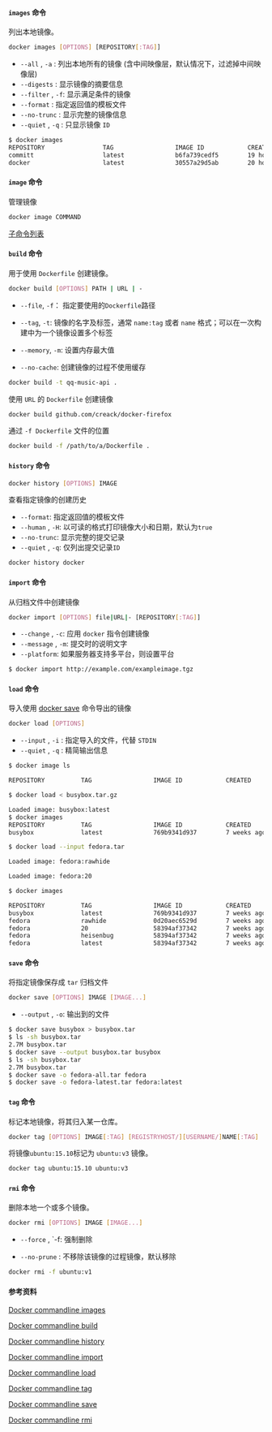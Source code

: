 #### `images` 命令

列出本地镜像。

```sh
docker images [OPTIONS] [REPOSITORY[:TAG]]
```

-   `--all` , `-a` : 列出本地所有的镜像 (含中间映像层，默认情况下，过滤掉中间映像层)
-   `--digests` : 显示镜像的摘要信息
-   `--filter` , `-f`: 显示满足条件的镜像
-   `--format` : 指定返回值的模板文件
-   `--no-trunc` : 显示完整的镜像信息
-   `--quiet` , `-q` : 只显示镜像 `ID`

```sh
$ docker images
REPOSITORY                TAG                 IMAGE ID            CREATED             SIZE
committ                   latest              b6fa739cedf5        19 hours ago        1.089 GB
docker                    latest              30557a29d5ab        20 hours ago        1.089 GB
```

#### `image` 命令

管理镜像

```sh
docker image COMMAND
```

[子命令列表](https://docs.docker.com/engine/reference/commandline/image/)

#### `build` 命令

用于使用 `Dockerfile` 创建镜像。

```sh
docker build [OPTIONS] PATH | URL | -
```

-   `--file`, `-f`： 指定要使用的`Dockerfile`路径

-   `--tag`, `-t`: 镜像的名字及标签，通常 `name:tag` 或者 `name` 格式；可以在一次构建中为一个镜像设置多个标签
-   `--memory`, `-m`: 设置内存最大值
-   `--no-cache`: 创建镜像的过程不使用缓存

```sh
docker build -t qq-music-api .
```

使用 `URL` 的 `Dockerfile` 创建镜像

```sh
docker build github.com/creack/docker-firefox
```

通过 `-f Dockerfile` 文件的位置

```sh
docker build -f /path/to/a/Dockerfile .
```

#### `history` 命令

```sh
docker history [OPTIONS] IMAGE
```

查看指定镜像的创建历史

- `--format`: 指定返回值的模板文件
- `--human` , `-H`: 以可读的格式打印镜像大小和日期，默认为`true`
- `--no-trunc`: 显示完整的提交记录
- `--quiet` , `-q`: 仅列出提交记录`ID`

```sh
docker history docker
```

#### `import` 命令

从归档文件中创建镜像

```sh
docker import [OPTIONS] file|URL|- [REPOSITORY[:TAG]]
```

- `--change` , `-c`: 应用 `docker` 指令创建镜像
- `--message` , `-m`: 提交时的说明文字
- `--platform`: 如果服务器支持多平台，则设置平台

```sh
$ docker import http://example.com/exampleimage.tgz
```

#### `load` 命令

导入使用 [docker save](#save-命令) 命令导出的镜像

```sh
docker load [OPTIONS]
```

- `--input` , `-i` : 指定导入的文件，代替 `STDIN`
- `--quiet` , `-q` : 精简输出信息

```sh
$ docker image ls

REPOSITORY          TAG                 IMAGE ID            CREATED             SIZE

$ docker load < busybox.tar.gz

Loaded image: busybox:latest
$ docker images
REPOSITORY          TAG                 IMAGE ID            CREATED             SIZE
busybox             latest              769b9341d937        7 weeks ago         2.489 MB

$ docker load --input fedora.tar

Loaded image: fedora:rawhide

Loaded image: fedora:20

$ docker images

REPOSITORY          TAG                 IMAGE ID            CREATED             SIZE
busybox             latest              769b9341d937        7 weeks ago         2.489 MB
fedora              rawhide             0d20aec6529d        7 weeks ago         387 MB
fedora              20                  58394af37342        7 weeks ago         385.5 MB
fedora              heisenbug           58394af37342        7 weeks ago         385.5 MB
fedora              latest              58394af37342        7 weeks ago         385.5 MB
```

#### `save` 命令

将指定镜像保存成 `tar` 归档文件

```sh
docker save [OPTIONS] IMAGE [IMAGE...]
```

- `--output` , `-o`: 输出到的文件

```sh
$ docker save busybox > busybox.tar
$ ls -sh busybox.tar
2.7M busybox.tar
$ docker save --output busybox.tar busybox
$ ls -sh busybox.tar
2.7M busybox.tar
$ docker save -o fedora-all.tar fedora
$ docker save -o fedora-latest.tar fedora:latest
```



#### `tag` 命令

标记本地镜像，将其归入某一仓库。

```sh
docker tag [OPTIONS] IMAGE[:TAG] [REGISTRYHOST/][USERNAME/]NAME[:TAG]
```

将镜像`ubuntu:15.10`标记为 `ubuntu:v3` 镜像。

```sh
docker tag ubuntu:15.10 ubuntu:v3
```

#### `rmi` 命令

删除本地一个或多个镜像。

```sh
docker rmi [OPTIONS] IMAGE [IMAGE...]
```

- `--force` , `-f: 强制删除

- `--no-prune` : 不移除该镜像的过程镜像，默认移除

```sh
docker rmi -f ubuntu:v1
```

#### 参考资料

[Docker commandline images](https://docs.docker.com/engine/reference/commandline/images/)

[Docker commandline build](https://docs.docker.com/engine/reference/commandline/build/)

[Docker commandline history](https://docs.docker.com/engine/reference/commandline/history/)

[Docker commandline import](https://docs.docker.com/engine/reference/commandline/import/)

[Docker commandline load](https://docs.docker.com/engine/reference/commandline/load/)

[Docker commandline tag](https://docs.docker.com/engine/reference/commandline/tag/)

[Docker commandline save](https://docs.docker.com/engine/reference/commandline/save/)

[Docker commandline rmi](https://docs.docker.com/engine/reference/commandline/rmi/)

